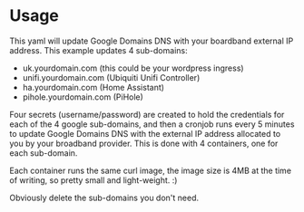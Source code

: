# Usage

This yaml will update Google Domains DNS with your boardband external IP address. This example updates 4 sub-domains:
  - uk.yourdomain.com      (this could be your wordpress ingress)
  - unifi.yourdomain.com   (Ubiquiti Unifi Controller)
  - ha.yourdomain.com      (Home Assistant)
  - pihole.yourdomain.com  (PiHole)

Four secrets (username/password) are created to hold the credentials for each of the 4 google sub-domains, and then a cronjob runs every 5 minutes to update Google Domains DNS with the external IP address allocated to you by your broadband provider. This is done with 4 containers, one for each sub-domain. 

Each container runs the same curl image, the image size is 4MB at the time of writing, so pretty small and light-weight. :) 

Obviously delete the sub-domains you don't need.
